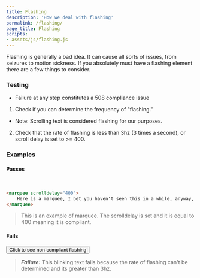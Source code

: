 ```yaml
---
title: Flashing
description: 'How we deal with flashing'
permalink: /flashing/
page_title: Flashing
scripts:
- assets/js/flashing.js
---
```

Flashing is generally a bad idea. It can cause all sorts of issues, from seizures to motion sickness. If you absolutely must have a flashing element there are a few things to consider.

### Testing

* Failure at any step constitutes a 508 compliance issue

1. Check if you can determine the frequency of "flashing."
  * Note: Scrolling text is considered flashing for our purposes.
2. Check that the rate of flashing is less than 3hz (3 times a second), or scroll delay is set to >= 400.

### Examples

#### Passes

<marquee scrolldelay = "400">Here is a marquee, I bet you haven't seen this in a while, anyway, the scroll delay is set to 400.</marquee>

```html
<marquee scrolldelay="400">
	Here is a marquee, I bet you haven't seen this in a while, anyway, the scroll delay is set to 400.
</marquee>
```

> This is an example of marquee. The scrolldelay is set and it is equal to 400 meaning it is compliant.

#### Fails
<button type='button' id='blinkbutton'>Click to see non-compliant flashing</button>
<span class='blink' style='display:none;'>This text is blinking</span>

> ___Failure:___ This blinking text fails because the rate of flashing can't be determined and its greater than 3hz.

